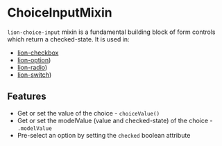 # ChoiceInputMixin

`lion-choice-input` mixin is a fundamental building block of form controls which return a checked-state. It is used in:

- [lion-checkbox](../checkbox/)
- [lion-option](../option/))
- [lion-radio](../radio/))
- [lion-switch](../switch/))

## Features

- Get or set the value of the choice - `choiceValue()`
- Get or set the modelValue (value and checked-state) of the choice - `.modelValue`
- Pre-select an option by setting the `checked` boolean attribute
